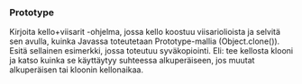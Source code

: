 ### Prototype
Kirjoita kello+viisarit -ohjelma, jossa  kello koostuu viisariolioista ja selvitä sen avulla, kuinka Javassa toteutetaan Prototype-mallia (Object.clone()). Esitä sellainen esimerkki, jossa toteutuu syväkopiointi. Eli: tee kellosta klooni ja katso kuinka se käyttäytyy suhteessa alkuperäiseen, jos muutat alkuperäisen tai kloonin kellonaikaa.